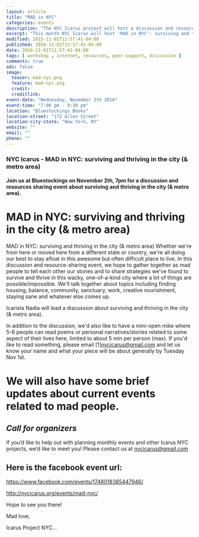 ```yaml
---
layout: article
title: "MAD in NYC"
categories: events
description: "The NYC Icarus project will host a discussion and resources sharing about surviving and thriving in NYC."
excerpt: "This month NYC Icarus will host 'MAD in NYC': surviving and thriving in the city (& metro area): a discussion and resource sharing event on November 2th at 7pm at the Bluestockings Bookstore and Activist Center." 
modified: 2015-11-01T11:57:41-04:00
published: 2016-11-01T11:57:41-04:00
date: 2016-11-01T11:57:41-04:00
tags: [ workshop , internet, resources, peer-support, discussion ]
comments: true
ads: false
image:
  teaser: mad-nyc.png
  feature: mad-nyc.png
  credit: 
  creditlink: 
event-date: "Wednesday, November 2th 2016"
event-time: "7:00 pm - 9:30 pm"
location: "Bluestockings Books"
location-street: "172 Allen Street"
location-city-state: "New York, NY"
website: ""
email: ""
phone: ""
---
```

### NYC Icarus - MAD in NYC: surviving and thriving in the city (& metro area)

#### Join us at Bluestockings on November 2th, 7pm for a discussion and resources sharing event about surviving and thriving in the city (& metro area).

# MAD in NYC: surviving and thriving in the city (& metro area)

   MAD in NYC: surviving and thriving in the city (& metro area) Whether we're from here or moved here from a different state or country, we're all doing our best to stay afloat in this awesome but often difficult place to live. In this discussion and resource-sharing event, we hope to gather together as mad people to tell each other our stories and to share strategies we've found to survive and thrive in this wacky, one-of-a-kind city where a lot of things are possible/impossible. We'll talk together about topics including finding housing, balance, community, sanctuary, work, creative nourishment, staying
sane and whatever else comes up.

Icarista Nadia will lead a discussion about surviving and thriving in the city (& metro area).

   In addition to the discussion, we'd also like to have a mini-open mike where 5-6 people can read poems or personal narratives/stories related to some aspect of their lives here, limited to about 5 min per person (max). If you'd like to read something, please email [1]nycicarus@gmail.com and let us know your name and what your piece will be about generally by Tuesday Nov 1st.  

#  We will also have some brief updates about current events related to mad people.

## *Call for organizers*

If you’d like to help out with planning monthly events and other Icarus NYC projects, we’d like to meet you! Please contact us at nycicarus@gmail.com

## Here is the facebook event url:
https://www.facebook.com/events/1748018385447946/

http://nycicarus.org/events/mad-nyc/

Hope to see you there!

Mad love,

Icarus Project NYC…
